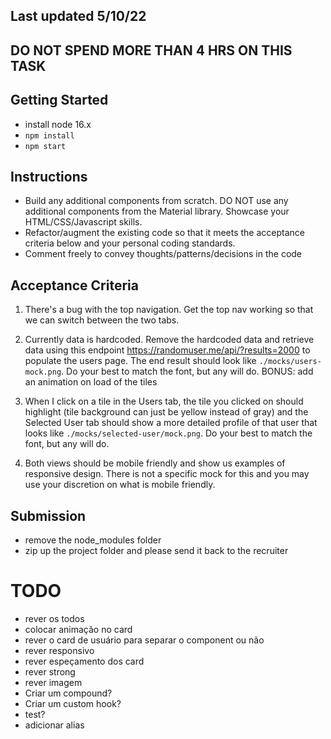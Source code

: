 ## Last updated 5/10/22

## DO NOT SPEND MORE THAN 4 HRS ON THIS TASK

## Getting Started

- install node 16.x
- `npm install`
- `npm start`

## Instructions

- Build any additional components from scratch. DO NOT use any additional components from the Material library. Showcase your HTML/CSS/Javascript skills.
- Refactor/augment the existing code so that it meets the acceptance criteria below and your personal coding standards.
- Comment freely to convey thoughts/patterns/decisions in the code

## Acceptance Criteria

1. There's a bug with the top navigation. Get the top nav working so that we can switch between the two tabs.

2. Currently data is hardcoded. Remove the hardcoded data and retrieve data using this endpoint https://randomuser.me/api/?results=2000 to populate the users page. The end result should look like `./mocks/users-mock.png`. Do your best to match the font, but any will do. BONUS: add an animation on load of the tiles

3. When I click on a tile in the Users tab, the tile you clicked on should highlight (tile background can just be yellow instead of gray) and the Selected User tab should show a more detailed profile of that user that looks like `./mocks/selected-user/mock.png`. Do your best to match the font, but any will do.

4. Both views should be mobile friendly and show us examples of responsive design. There is not a specific mock for this and you may use your discretion on what is mobile friendly.

## Submission

- remove the node_modules folder
- zip up the project folder and please send it back to the recruiter

# TODO

- rever os todos
- colocar animação no card
- rever o card de usuário para separar o component ou não
- rever responsivo
- rever espeçamento dos card
- rever strong
- rever imagem
- Criar um compound?
- Criar um custom hook?
- test?
- adicionar alias
